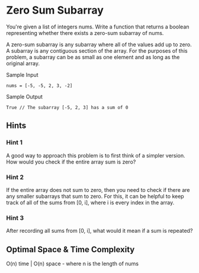 # Zero Sum Subarray

You're given a list of integers nums. Write a function that returns a boolean representing whether there exists a zero-sum subarray of nums.

A zero-sum subarray is any subarray where all of the values add up to zero. A subarray is any contiguous section of the array. For the purposes of this problem, a subarray can be as small as one element and as long as the original array.

Sample Input

```
nums = [-5, -5, 2, 3, -2]
```

Sample Output

```
True // The subarray [-5, 2, 3] has a sum of 0
```

## Hints

### Hint 1

A good way to approach this problem is to first think of a simpler version. How would you check if the entire array sum is zero?

### Hint 2

If the entire array does not sum to zero, then you need to check if there are any smaller subarrays that sum to zero. For this, it can be helpful to keep track of all of the sums from [0, i], where i is every index in the array.

### Hint 3

After recording all sums from [0, i], what would it mean if a sum is repeated?

## Optimal Space & Time Complexity

O(n) time | O(n) space - where n is the length of nums
